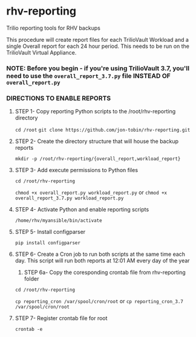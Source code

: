 # rhv-reporting
Trilio reporting tools for RHV backups

This procedure will create report files for each TrilioVault Workload and a single Overall report for each 24 hour period. This needs to be run on the TrilioVault Virtual Appliance.

### NOTE: Before you begin - if you're using TrilioVault 3.7, you'll need to use the ```overall_report_3.7.py``` file INSTEAD OF ```overall_report.py```

### DIRECTIONS TO ENABLE REPORTS

1. STEP 1- Copy reporting Python scripts to the /root/rhv-reporting directory

    ```cd /root```
    ```git clone https://github.com/jon-tobin/rhv-reporting.git```

1. STEP 2- Create the directory structure that will house the backup reports

    ```mkdir -p /root/rhv-reporting/{overall_report,workload_report}```

1. STEP 3- Add execute permissions to Python files

    ```cd /root/rhv-reporting```

    ```chmod +x overall_report.py workload_report.py```
    or
    ```chmod +x overall_report_3.7.py workload_report.py```

1. STEP 4- Activate Python and enable reporting scripts

   ```/home/rhv/myansible/bin/activate```

1. STEP 5- Install configparser

    ```pip install configparser```

1. STEP 6- Create a Cron job to run both scripts at the same time each day. This script will run both reports at 12:01 AM every day of the year
   1. STEP 6a- Copy the coresponding crontab file from rhv-reporting folder

    ```cd /root/rhv-reporting```

    ```cp reporting_cron /var/spool/cron/root```
    or
    ```cp reporting_cron_3.7 /var/spool/cron/root```

1. STEP 7- Register crontab file for root

    ```crontab -e```
